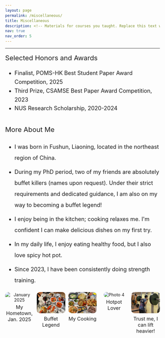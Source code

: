 ```yaml
---
layout: page
permalink: /miscellaneous/
title: Miscellaneous
description: <!-- Materials for courses you taught. Replace this text with your description. -->
nav: true
nav_order: 5
---
```


---

<div style="font-size: 18px; line-height: 1.6;">
  <div style="font-size: 22px;  margin-bottom: 10px;">
    Selected Honors and Awards
  </div>
  <div>
    <ul>
      <li>Finalist, POMS-HK Best Student Paper Award Competition, 2025</li>
      <li>Third Prize, CSAMSE Best Paper Award Competition, 2023</li>
      <li>NUS Research Scholarship, 2020-2024</li>
    </ul>
  </div>
</div>

<br/>

<div style="font-size: 18px; line-height: 1.8;">
  <div style="font-size: 22px; margin-bottom: 10px;">
    More About Me
  </div>
  <div>
    <ul style="line-height: 2;">
      <li style="margin-bottom: 10px;">I was born in Fushun, Liaoning, located in the northeast region of China.</li>
      <li style="margin-bottom: 10px;">During my PhD period, two of my friends are absolutely buffet killers (names upon request). Under their strict requirements and dedicated guidance, I am also on my way to becoming a buffet legend!</li>
      <li style="margin-bottom: 10px;">I enjoy being in the kitchen; cooking relaxes me. I'm confident I can make delicious dishes on my first try.</li>
      <li style="margin-bottom: 10px;">In my daily life, I enjoy eating healthy food, but I also love spicy hot pot.</li>
      <li>Since 2023, I have been consistently doing strength training.</li>
    </ul>
  </div>
</div>


  
<div style="display: flex; justify-content: space-between; align-items: flex-start; gap: 10px; margin-top: 20px;">
  <!-- 第一张图片 -->
  <div style="text-align: center; flex: 1;">
    <img src="../assets/img/liaoning.jpg" alt="January 2025" style="width: 100%; border-radius: 10px;" />
    <p style="margin-top: 5px; font-size: 16px;">My Hometown, Jan. 2025</p>
  </div>
  
  <!-- 第二张图片 -->
  <div style="text-align: center; flex: 1;">
    <img src="../assets/img/buffet.jpg" alt="Buffet Legend" style="width: 100%; border-radius: 10px;" />
    <p style="margin-top: 5px; font-size: 16px;">Buffet Legend</p>
  </div>
  
  <!-- 第三张图片 -->
  <div style="text-align: center; flex: 1;">
    <img src="../assets/img/food.jpg" alt="Photo 3" style="width: 100%; border-radius: 10px;" />
    <p style="margin-top: 5px; font-size: 16px;">My Cooking</p>
  </div>
  
  <!-- 第四张图片 -->
  <div style="text-align: center; flex: 1;">
    <img src="../assets/img/hotpot.jpg" alt="Photo 4" style="width: 100%; border-radius: 10px;" />
    <p style="margin-top: 5px; font-size: 16px;">Hotpot Lover</p>
  </div>
  
  <!-- 第五张图片 -->
  <div style="text-align: center; flex: 1;">
    <img src="../assets/img/gym.jpg" alt="Photo 5" style="width: 100%; border-radius: 10px;" />
    <p style="margin-top: 5px; font-size: 16px;">Trust me, I can lift heavier!</p>
  </div>
</div>


<!--
<div style="display: flex; justify-content: space-between; align-items: center; gap: 10px; margin-top: 20px;">
    <img src="../assets/img/liaoning.jpg" alt="January 2025" style="width: 18%; border-radius: 10px;" />
    <img src="../assets/img/buffet.jpg" alt="Buffet Legend" style="width: 18%; border-radius: 10px;" />
    <img src="../assets/img/1.jpg" alt="Photo 3" style="width: 18%; border-radius: 10px;" />
    <img src="../assets/img/hotpot.jpg" alt="Photo 4" style="width: 18%; border-radius: 10px;" />
    <img src="../assets/img/gym.jpg" alt="Photo 5" style="width: 18%; border-radius: 10px;" />
  </div>
  

<br/>

- I was born in Fushun, Liaoning, located in the northeast region of China.
- During my PhD period, two of my friends are absolutely buffet killers (names upon request). Under their strict requirements and dedicated guidance, I am also on my way to becoming a buffet legend!
- I enjoy being in the kitchen; cooking relaxes me. I'm confident I can make delicious dishes on my first try.
- In my daily life, I enjoy eating healthy food, but I also love spicy hot pot.
- Since 2023, I have been consistently doing strength training (although there are still no very obvious signs of it yet...).

-->

<!--
<br/>

- I was born in Fushun, Liaoning, located in the northeast region of China.
- During my PhD period, two of my friends are absolutely buffet killers (names upon request). Under their strict requirements and dedicated guidance, I am also on my way to becoming a buffet legend!
- I enjoy being in the kitchen; cooking relaxes me. I'm confident I can make delicious dishes on my first try.
- In my daily life, I enjoy eating healthy food, but I also love spicy hot pot.
- Since 2023, I have been consistently doing strength training (although there are still no very obvious signs of it yet...).

-->
